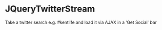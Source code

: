 JQueryTwitterStream
===================

Take a twitter search e.g. #kentlife and load it via AJAX in a 'Get Social' bar
